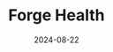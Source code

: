---  
layout: startup_page  
title: "Forge Health"  
id: "forgehealth.com"  
permalink: "/forgehealthforgehealth.com08222024/"  
website: "https://forgehealth.com/"  
funding_round: "Strategic Investment"  
funding_amount: ""  
investors: "MFO Ventures"  
about: "Forge Health is a mission-driven outpatient mental health and substance use care provider offering high-quality, affordable care. They utilize a multidisciplinary approach, data analytics, and streamlined delivery to provide individualized, whole-person care. Forge Health is in-network with over 30 commercial and government health plans and manages over 300,000 members under its value-based partnership model."  
markets: "Mental Health, Substance Use Care, Behavioral Health"  
hq: "White Plains, New York, United States"  
founded_year: "2016"  
linkedin: "https://www.linkedin.com/company/forge-health"  
twitter: "https://twitter.com/forge_health"  
instagram: ""  
facebook: "https://web.facebook.com/ForgeYourHealth"  
crunchbase: "https://www.crunchbase.com/organization/forge-health"  
pitchbook: "https://pitchbook.com/profiles/company/166292-11"  

date_display: "22-Aug-2024"  
date: "2024-08-22"

# SEO Optimization  
meta_title: "Forge Health - Strategic Investment"  
meta_description: "Forge Health, Forge Health is a mission-driven outpatient mental health and substance use care provider offering high-quality, affordable care. They utilize a multi..."  
meta_keywords: "Forge Health, Mental Health, Substance Use Care, Behavioral Health, Strategic Investment funding"  
canonical_url: "https://startup.projectstartups.com/forgehealthforgehealth.com08222024/"  
---